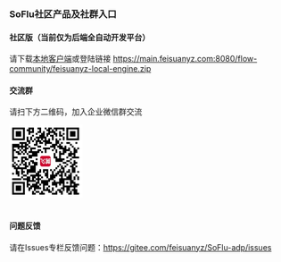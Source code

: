 ### SoFlu社区产品及社群入口

#### 社区版（当前仅为后端全自动开发平台）

请下载[本地客户端](https://main.feisuanyz.com:8080/flow-community/feisuanyz-local-engine.zip)或登陆链接 https://main.feisuanyz.com:8080/flow-community/feisuanyz-local-engine.zip

#### 交流群

请扫下方二维码，加入企业微信群交流

![开发者社群](images/QRCode.PNG)<br><br>

#### 问题反馈

请在Issues专栏反馈问题：https://gitee.com/feisuanyz/SoFlu-adp/issues
